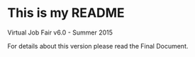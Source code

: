 # This is my README
Virtual Job Fair v6.0 - Summer 2015

For details about this version please read the Final Document.
